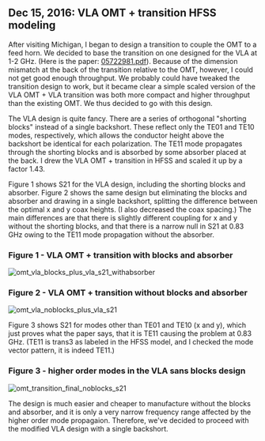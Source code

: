 ## Dec 15, 2016: VLA OMT + transition HFSS modeling

After visiting Michigan, I began to design a transition to couple the OMT to a feed horn. We decided to base the transition on one designed for the VLA at 1-2 GHz. (Here is the paper: 
[05722981.pdf](https://github.com/bmxdemo/bmxproject/files/655665/05722981.pdf)). Because of the dimension mismatch at the back of the transition relative to the OMT, however, I could not get good enough throughput. We probably could have tweaked the transition design to work, but it became clear a simple scaled version of the VLA OMT + VLA transition was both more compact and higher throughput than the existing OMT. We thus decided to go with this design.

The VLA design is quite fancy. There are a series of orthogonal "shorting blocks" instead of a single backshort. These reflect only the TE01 and TE10 modes, respectively, which allows the conductor height above the backshort be identical for each polarization. The TE11 mode propagates through the shorting blocks and is absorbed by some absorber placed at the back. I drew the VLA OMT + transition in HFSS and scaled it up by a factor 1.43. 

Figure 1 shows S21 for the VLA design, including the shorting blocks and absorber. Figure 2 shows the same design but eliminating the blocks and absorber and drawing in a single backshort, splitting the difference between the optimal x and y coax heights. (I also decreased the coax spacing.) The main differences are that there is slightly different coupling for x and y without the shorting blocks, and that there is a narrow null in S21 at 0.83 GHz owing to the TE11 mode propagation without the absorber.

### Figure 1 - VLA OMT + transition with blocks and absorber
![omt_vla_blocks_plus_vla_s21_withabsorber](https://cloud.githubusercontent.com/assets/6098508/21239855/b9cd56d2-c2d6-11e6-92ea-d4045a7e97f6.png)

### Figure 2 - VLA OMT + transition without blocks and absorber
![omt_vla_noblocks_plus_vla_s21](https://cloud.githubusercontent.com/assets/6098508/21239955/2eed8b4e-c2d7-11e6-95a1-c006ca848c6b.png)

Figure 3 shows S21 for modes other than TE01 and TE10 (x and y), which just proves what the paper says, that it is TE11 causing the problem at 0.83 GHz.  (TE11 is trans3 as labeled in the HFSS model, and I checked the mode vector pattern, it is indeed TE11.)

### Figure 3 - higher order modes in the VLA sans blocks design
![omt_transition_final_noblocks_s21](https://cloud.githubusercontent.com/assets/6098508/21240068/abad5790-c2d7-11e6-8f14-a605c3a6b4c7.png)

The design is much easier and cheaper to manufacture without the blocks and absorber, and it is only a very narrow frequency range affected by the higher order mode propagaion. Therefore, we've decided to proceed with the modified VLA design with a single backshort.

